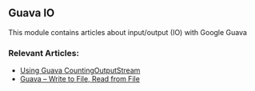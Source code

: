 ## Guava IO

This module contains articles about input/output (IO) with Google Guava

### Relevant Articles: 

- [Using Guava CountingOutputStream](https://www.surya.com/guava-counting-outputstream)
- [Guava – Write to File, Read from File](https://www.surya.com/guava-write-to-file-read-from-file)

